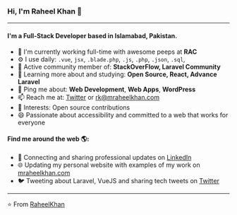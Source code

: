 ### Hi, I'm Raheel Khan 👋
---

#### I'm a Full-Stack Developer based in Islamabad, Pakistan.

- 🏢 I'm currently working full-time with awesome peeps at **RAC**
- ⚙️ I use daily: `.vue`, `jsx`, `.blade.php`, `.js`, `.php`, `.json`, `.sql`,
- 💅 Active community member of: **StackOverFlow, Laravel Community**
- 🌱 Learning more about and studying: **Open Source, React, Advance Laravel**
- 💬 Ping me about: **Web Development**, **Web Apps**, **WordPress**
- 📫 Reach me at: <a href="https://twitter.com/mraheelkhan_/">Twitter</a> or rk@mraheelkhan.com
- 💜 Interests: Open source contributions
- 😄 Passionate about accessibility and committed to a web that works for everyone

#### Find me around the web 🌎:
- 💼 Connecting and sharing professional updates on <a href="https://www.linkedin.com/in/mraheelkhan/">LinkedIn</a>
- 🌐 Updating my personal website with examples of my work on <a href="https://mraheelkhan.com">mraheelkhan.com</a>
- 🐦 Tweeting about Laravel, VueJS and sharing tech tweets on <a href="https://twitter.com/mraheelkhan_/">Twitter</a>


---

⭐️ From [RaheelKhan](https://github.com/mraheelkhan)
